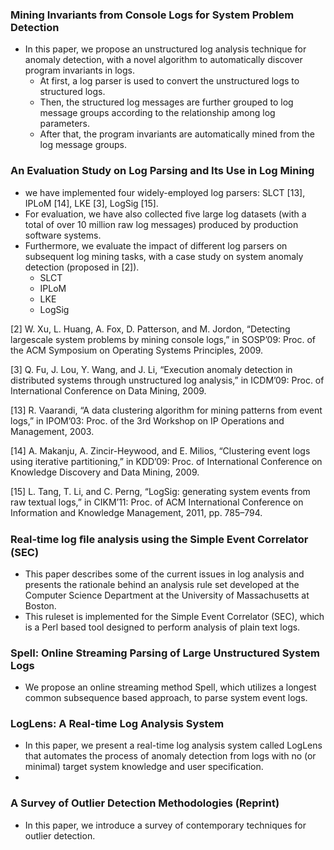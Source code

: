 ### Mining Invariants from Console Logs for System Problem Detection

- In this paper, we propose an unstructured log analysis technique for anomaly detection, with a novel algorithm to automatically discover program invariants in logs.
    - At first, a log parser is used to convert the unstructured logs to structured logs.
    - Then, the structured log messages are further grouped to log message groups according to the relationship among log parameters.
    - After that, the program invariants are automatically mined from the log message groups.

### An Evaluation Study on Log Parsing and Its Use in Log Mining

- we have implemented four widely-employed log parsers: SLCT [13], IPLoM [14], LKE [3], LogSig [15].
- For evaluation, we have also collected five large log datasets (with a total of over 10 million raw log messages) produced by production software systems.
- Furthermore, we evaluate the impact of different log parsers on subsequent log mining tasks, with a case study on system anomaly detection (proposed in [2]).
    - SLCT
    - IPLoM
    - LKE
    - LogSig

[2]  W. Xu, L. Huang, A. Fox, D. Patterson, and M. Jordon, “Detecting largescale system problems by mining console logs,” in SOSP’09: Proc. of the ACM Symposium on Operating Systems Principles, 2009.

[3]  Q. Fu, J. Lou, Y. Wang, and J. Li, “Execution anomaly detection in distributed systems through unstructured log analysis,” in ICDM’09: Proc. of International Conference on Data Mining, 2009.

[13] R. Vaarandi, “A data clustering algorithm for mining patterns from event logs,” in IPOM’03: Proc. of the 3rd Workshop on IP Operations and Management, 2003.

[14] A. Makanju, A. Zincir-Heywood, and E. Milios, “Clustering event logs using iterative partitioning,” in KDD’09: Proc. of International Conference on Knowledge Discovery and Data Mining, 2009.

[15] L. Tang, T. Li, and C. Perng, “LogSig: generating system events from raw textual logs,” in CIKM’11: Proc. of ACM International Conference on Information and Knowledge Management, 2011, pp. 785–794.

### Real-time log ﬁle analysis using the Simple Event Correlator (SEC)

- This paper describes some of the current issues in log analysis and presents the rationale behind an analysis rule set developed at the Computer Science Department at the University of Massachusetts at Boston.
- This ruleset is implemented for the Simple Event Correlator (SEC), which is a Perl based tool designed to perform analysis of plain text logs.

### Spell: Online Streaming Parsing of Large Unstructured System Logs

- We propose an online streaming method Spell, which utilizes a longest common subsequence based approach, to parse system event logs.

### LogLens: A Real-time Log Analysis System

- In this paper, we present a real-time log analysis system called LogLens that automates the process of anomaly detection from logs with no (or minimal) target system knowledge and user specification.
- 


### A Survey of Outlier Detection Methodologies (Reprint)

- In this paper, we introduce a survey of contemporary techniques for outlier detection.